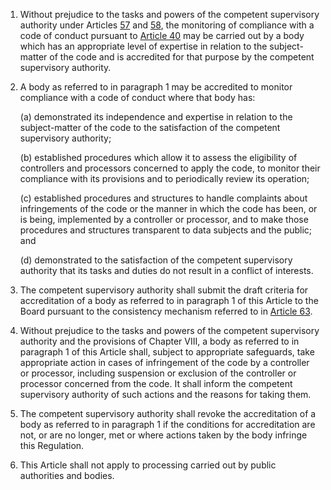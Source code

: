 1. Without prejudice to the tasks and powers of the competent supervisory authority under Articles [57](/gdpr/articles/57-tasks/) and [58](/gdpr/articles/58-powers/), the monitoring of compliance with a code of conduct pursuant to [Article 40](/gdpr/articles/40-codes-of-conduct/) may be carried out by a body which has an appropriate level of expertise in relation to the subject-matter of the code and is accredited for that purpose by the competent supervisory authority.

2. A body as referred to in paragraph 1 may be accredited to monitor compliance with a code of conduct where that body has:

    (a) demonstrated its independence and expertise in relation to the subject-matter of the code to the satisfaction of the competent supervisory authority;

    (b) established procedures which allow it to assess the eligibility of controllers and processors concerned to apply the code, to monitor their compliance with its provisions and to periodically review its operation;

    &#40;c) established procedures and structures to handle complaints about infringements of the code or the manner in which the code has been, or is being, implemented by a controller or processor, and to make those procedures and structures transparent to data subjects and the public; and

    (d) demonstrated to the satisfaction of the competent supervisory authority that its tasks and duties do not result in a conflict of interests.

3. The competent supervisory authority shall submit the draft criteria for accreditation of a body as referred to in paragraph 1 of this Article to the Board pursuant to the consistency mechanism referred to in [Article 63](/gdpr/articles/63-consistency-mechanism/).

4. Without prejudice to the tasks and powers of the competent supervisory authority and the provisions of Chapter VIII, a body as referred to in paragraph 1 of this Article shall, subject to appropriate safeguards, take appropriate action in cases of infringement of the code by a controller or processor, including suspension or exclusion of the controller or processor concerned from the code. It shall inform the competent supervisory authority of such actions and the reasons for taking them.

5. The competent supervisory authority shall revoke the accreditation of a body as referred to in paragraph 1 if the conditions for accreditation are not, or are no longer, met or where actions taken by the body infringe this Regulation.

6. This Article shall not apply to processing carried out by public authorities and bodies.
